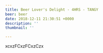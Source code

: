 ```yaml
---
title: Beer Lover's Delight - 4HRS - TANGY
beer: beer
date: 2018-12-11 21:30:51 +0000
description: ''
thumbnail: ''

---
```

xcxzFCxzFCxzCzx